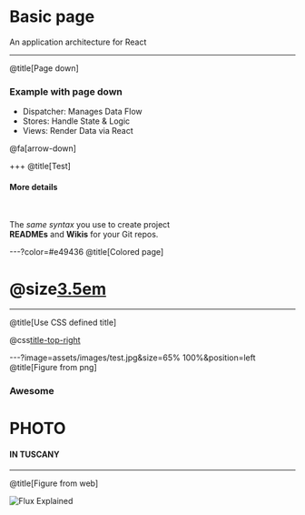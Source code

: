 # Basic page 

An application architecture for React

---
@title[Page down]

### Example with page down

- Dispatcher: Manages Data Flow
- Stores: Handle State & Logic
- Views: Render Data via React

@fa[arrow-down]

+++
@title[Test]

#### More details

<br>

The *same syntax* you use to create project   
**READMEs** and **Wikis** for your Git repos.


---?color=#e49436
@title[Colored page]

# @size[3.5em](OK)

---
@title[Use CSS defined title]

@css[title-top-right](Top-right-title)



---?image=assets/images/test.jpg&size=65% 100%&position=left
@title[Figure from png]

### Awesome
# PHOTO
#### IN TUSCANY


---
@title[Figure from web]

![Flux Explained](https://facebook.github.io/flux/img/flux-simple-f8-diagram-explained-1300w.png)